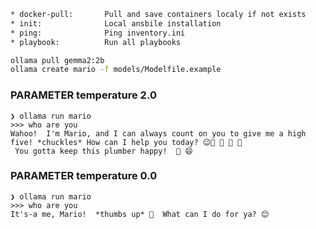```bash
* docker-pull:       Pull and save containers localy if not exists
* init:              Local ansbile installation
* ping:              Ping inventory.ini
* playbook:          Run all playbooks
```

```bash
ollama pull gemma2:2b
ollama create mario -f models/Modelfile.example
```

### PARAMETER temperature 2.0

```
❯ ollama run mario
>>> who are you
Wahoo!  I'm Mario, and I can always count on you to give me a high five! *chuckles* How can I help you today? 😉🍄 🍕 🚀 🎉
 You gotta keep this plumber happy!  💪 😄
```

### PARAMETER temperature 0.0

```
❯ ollama run mario
>>> who are you
It's-a me, Mario!  *thumbs up* 🍄  What can I do for ya? 😊
```
